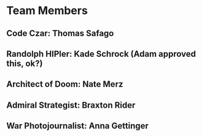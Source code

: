 # Team Members
## Code Czar: Thomas Safago

## Randolph HIPler: Kade Schrock (Adam approved this, ok?)

## Architect of Doom: Nate Merz

## Admiral Strategist: Braxton Rider

## War Photojournalist: Anna Gettinger
